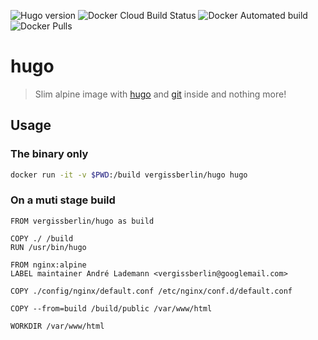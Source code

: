![Hugo version](https://img.shields.io/badge/hugo%20version-0.56.0-informational?style=flat-square)
![Docker Cloud Build Status](https://img.shields.io/docker/cloud/build/vergissberlin/hugo?style=flat-square)
![Docker Automated build](https://img.shields.io/docker/automated/vergissberlin/hugo?style=flat-square)
![Docker Pulls](https://img.shields.io/docker/pulls/vergissberlin/hugo?style=flat-square)


# hugo

> Slim alpine image with [hugo](https://gohugo.io) and [git](https://git-scm.com) inside and nothing more!

## Usage

### The binary only

```bash
docker run -it -v $PWD:/build vergissberlin/hugo hugo
```

### On a muti stage build

```
FROM vergissberlin/hugo as build

COPY ./ /build
RUN /usr/bin/hugo

FROM nginx:alpine
LABEL maintainer André Lademann <vergissberlin@googlemail.com>

COPY ./config/nginx/default.conf /etc/nginx/conf.d/default.conf

COPY --from=build /build/public /var/www/html

WORKDIR /var/www/html
```
